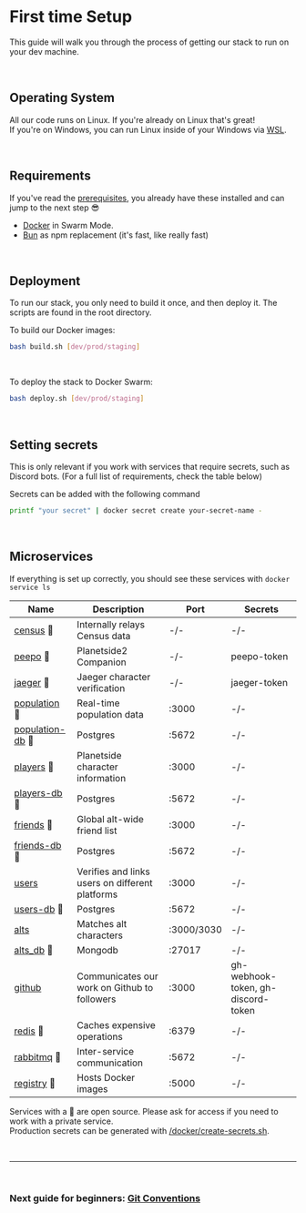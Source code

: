 # First time Setup

This guide will walk you through the process of getting our stack to run on your dev machine.

<br>

## Operating System

All our code runs on Linux. If you're already on Linux that's great!<br>
If you're on Windows, you can run Linux inside of your Windows via [WSL](https://learn.microsoft.com/en-us/windows/wsl/install).

<br>

## Requirements

If you've read the [prerequisites](./Prerequisites.md), you already have these installed and can jump to the next step 😎

- [Docker](https://www.docker.com/) in Swarm Mode.
- [Bun](https://bun.sh/docs/cli/install) as npm replacement (it's fast, like really fast)

<br>

## Deployment

To run our stack, you only need to build it once, and then deploy it. The scripts are found in the root directory.
<br>

To build our Docker images:

```sh
bash build.sh [dev/prod/staging]
```

<br>

To deploy the stack to Docker Swarm:

```sh
bash deploy.sh [dev/prod/staging]
```

<br>

## Setting secrets

This is only relevant if you work with services that require secrets, such as Discord bots. (For a full list of requirements, check the table below)
<br>

Secrets can be added with the following command

```sh
printf "your secret" | docker secret create your-secret-name -
```

<br>

## Microservices

If everything is set up correctly, you should see these services with `docker service ls`

| Name                                                        | Description                                     | Port       | Secrets                            |
| ----------------------------------------------------------- | ----------------------------------------------- | ---------- | ---------------------------------- |
| [census](/services/census/) 🔹                              | Internally relays Census data                   | -/-        | -/-                                |
| [peepo](/services/peepo/) 🔹                                | Planetside2 Companion                           | -/-        | peepo-token                        |
| [jaeger](/services/jaeger/) 🔹                              | Jaeger character verification                   | -/-        | jaeger-token                       |
| [population](/services/population/) 🔹                      | Real-time population data                       | :3000      | -/-                                |
| [population-db](https://github.com/postgres/postgres) 🔹    | Postgres                                        | :5672      | -/-                                |
| [players](/services/players/) 🔹                            | Planetside character information                | :3000      | -/-                                |
| [players-db](https://github.com/postgres/postgres) 🔹       | Postgres                                        | :5672      | -/-                                |
| [friends](/services/players/) 🔹                            | Global alt-wide friend list                     | :3000      | -/-                                |
| [friends-db](https://github.com/postgres/postgres) 🔹       | Postgres                                        | :5672      | -/-                                |
| [users](/services/users/)                                   | Verifies and links users on different platforms | :3000      | -/-                                |
| [users-db](https://github.com/postgres/postgres) 🔹         | Postgres                                        | :5672      | -/-                                |
| [alts](https://github.com/ps2gg/ps2.gg-alts)                | Matches alt characters                          | :3000/3030 | -/-                                |
| [alts_db](https://github.com/mongodb/mongo) 🔹              | Mongodb                                         | :27017     | -/-                                |
| [github](/services/github/)                                 | Communicates our work on Github to followers    | :3000      | gh-webhook-token, gh-discord-token |
| [redis](https://github.com/redis/redis) 🔹                  | Caches expensive operations                     | :6379      | -/-                                |
| [rabbitmq](https://github.com/rabbitmq/rabbitmq-server) 🔹  | Inter-service communication                     | :5672      | -/-                                |
| [registry](https://github.com/distribution/distribution) 🔹 | Hosts Docker images                             | :5000      | -/-                                |

Services with a 🔹 are open source. Please ask for access if you need to work with a private service.<br>
Production secrets can be generated with [/docker/create-secrets.sh](/docker/create-secrets.sh).

<br>

---

<br>

### Next guide for beginners: [Git Conventions](/docs/Git-Conventions.md)
